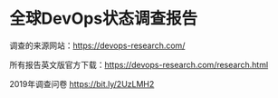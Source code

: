 # 全球DevOps状态调查报告

调查的来源网站：https://devops-research.com/

所有报告英文版官方下载：https://devops-research.com/research.html

2019年调查问卷 https://bit.ly/2UzLMH2
